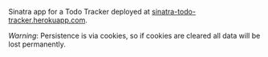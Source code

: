 Sinatra app for a Todo Tracker deployed at [sinatra-todo-tracker.herokuapp.com](https://sinatra-todo-tracker.herokuapp.com/). 

*Warning*: Persistence is via cookies, so if cookies are cleared all data will be lost permanently.
